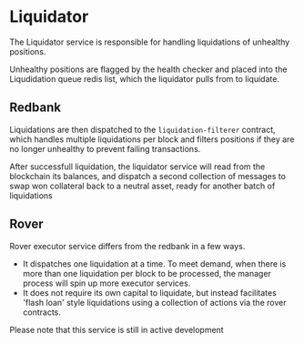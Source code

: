 # Liquidator

The Liquidator service is responsible for handling liquidations of unhealthy positions.

Unhealthy positions are flagged by the health checker and placed into the Liqudidation queue redis list,
which the liquidator pulls from to liquidate.

## Redbank

Liquidations are then dispatched to the `liquidation-filterer` contract, which handles multiple liquidations
per block and filters positions if they are no longer unhealthy to prevent failing transactions.

After successfull liquidation, the liquidator service will read from the blockchain its balances, and dispatch a second collection of messages to swap won collateral back to a neutral asset, ready for another batch of liquidations

## Rover

Rover executor service differs from the redbank in a few ways.

- It dispatches one liquidation at a time. To meet demand, when there is more than one liquidation per block to be processed, the manager process will spin up more executor services.
- It does not require its own capital to liquidate, but instead facilitates 'flash loan' style liquidations using a collection of actions via the rover contracts.

Please note that this service is still in active development
